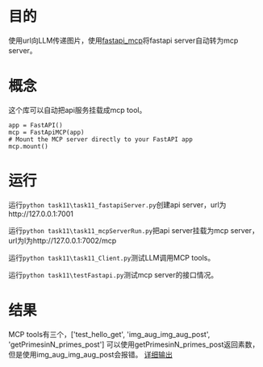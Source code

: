 # 目的
使用url向LLM传递图片，使用[fastapi_mcp](https://github.com/tadata-org/fastapi_mcp)将fastapi server自动转为mcp server。
# 概念
这个库可以自动把api服务挂载成mcp tool。

    app = FastAPI()
    mcp = FastApiMCP(app)
    # Mount the MCP server directly to your FastAPI app
    mcp.mount()
# 运行

运行`python task11\task11_fastapiServer.py`创建api server，url为http://127.0.0.1:7001

运行`python task11\task11_mcpServerRun.py`把api server挂载为mcp server，url为l为http://127.0.0.1:7002/mcp

运行`python task11\task11_Client.py`测试LLM调用MCP tools。

运行`python task11\testFastapi.py`测试mcp server的接口情况。

# 结果
MCP tools有三个，['test_hello_get', 'img_aug_img_aug_post', 'getPrimesinN_primes_post']
可以使用getPrimesinN_primes_post返回素数，但是使用img_aug_img_aug_post会报错。
[详细输出](result.md)